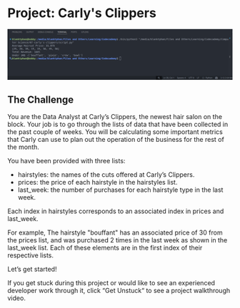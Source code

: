 # Project: Carly's Clippers

![alt text](image.png)

## The Challenge

You are the Data Analyst at Carly’s Clippers, the newest hair salon on the block. Your job is to go through the lists of data that have been collected in the past couple of weeks. You will be calculating some important metrics that Carly can use to plan out the operation of the business for the rest of the month.

You have been provided with three lists:

- hairstyles: the names of the cuts offered at Carly’s Clippers.
- prices: the price of each hairstyle in the hairstyles list.
- last_week: the number of purchases for each hairstyle type in the last week.

Each index in hairstyles corresponds to an associated index in prices and last_week.

For example, The hairstyle "bouffant" has an associated price of 30 from the prices list, and was purchased 2 times in the last week as shown in the last_week list. Each of these elements are in the first index of their respective lists.

Let’s get started!

If you get stuck during this project or would like to see an experienced developer work through it, click “Get Unstuck“ to see a project walkthrough video.
